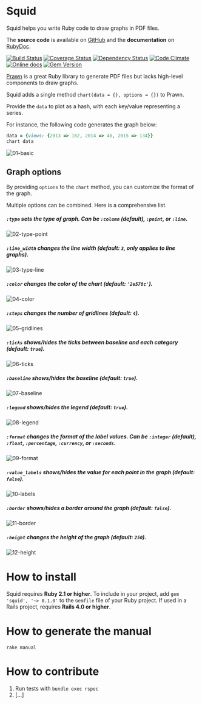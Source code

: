 Squid
=====

Squid helps you write Ruby code to draw graphs in PDF files.

The **source code** is available on [GitHub](https://github.com/Fullscreen/squid) and the **documentation** on [RubyDoc](http://www.rubydoc.info/gems/squid/frames).

[![Build Status](http://img.shields.io/travis/Fullscreen/squid/master.svg)](https://travis-ci.org/Fullscreen/squid)
[![Coverage Status](http://img.shields.io/coveralls/Fullscreen/squid/master.svg)](https://coveralls.io/r/Fullscreen/squid)
[![Dependency Status](http://img.shields.io/gemnasium/Fullscreen/squid.svg)](https://gemnasium.com/Fullscreen/squid)
[![Code Climate](http://img.shields.io/codeclimate/github/Fullscreen/squid.svg)](https://codeclimate.com/github/Fullscreen/squid)
[![Online docs](http://img.shields.io/badge/docs-✓-green.svg)](http://www.rubydoc.info/gems/squid/frames)
[![Gem Version](http://img.shields.io/gem/v/squid.svg)](http://rubygems.org/gems/squid)


[Prawn](http://prawnpdf.org) is a great Ruby library to generate PDF files
but lacks high-level components to draw graphs.

Squid adds a single method `chart(data = {}, options = {})` to Prawn.

Provide the `data` to plot as a hash, with each key/value representing a series.

For instance, the following code generates the graph below:

```ruby
data = {views: {2013 => 182, 2014 => 46, 2015 => 134}}
chart data
```

![01-basic](https://raw.githubusercontent.com/fullscreen/squid/master/examples/screenshots/readme_01.png "chart(data)")


Graph options
-------------

By providing `options` to the `chart` method, you can customize the format of the graph.

Multiple options can be combined. Here is a comprehensive list.

##### `:type` sets the type of graph. Can be `:column` (default), `:point`, or `:line`.

![02-type-point](https://raw.githubusercontent.com/fullscreen/squid/master/examples/screenshots/readme_02.png "chart(data, type: :point)")

##### `:line_width` changes the line width (default: `3`, only applies to line graphs).

![03-type-line](https://raw.githubusercontent.com/fullscreen/squid/master/examples/screenshots/readme_03.png "chart(data, type: :line, line_width: 10)")

##### `:color` changes the color of the chart (default: `'2e578c'`).

![04-color](https://raw.githubusercontent.com/fullscreen/squid/master/examples/screenshots/readme_04.png "chart(data, color: '5d9648')")

##### `:steps` changes the number of gridlines (default: `4`).

![05-gridlines](https://raw.githubusercontent.com/fullscreen/squid/master/examples/screenshots/readme_05.png "chart(data, steps: 6)")

##### `:ticks` shows/hides the ticks between baseline and each category (default: `true`).

![06-ticks](https://raw.githubusercontent.com/fullscreen/squid/master/examples/screenshots/readme_06.png "chart(data, ticks: false)")

##### `:baseline` shows/hides the baseline (default: `true`).

![07-baseline](https://raw.githubusercontent.com/fullscreen/squid/master/examples/screenshots/readme_07.png "chart(data, baseline: false)")

##### `:legend` shows/hides the legend (default: `true`).

![08-legend](https://raw.githubusercontent.com/fullscreen/squid/master/examples/screenshots/readme_08.png "chart(data, legend: false)")

##### `:format` changes the format of the label values. Can be `:integer` (default), `:float`, `:percentage`, `:currency`, or `:seconds`.

![09-format](https://raw.githubusercontent.com/fullscreen/squid/master/examples/screenshots/readme_09.png "chart(data, format: :percentage)")

##### `:value_labels` shows/hides the value for each point in the graph (default: `false`).

![10-labels](https://raw.githubusercontent.com/fullscreen/squid/master/examples/screenshots/readme_10.png "chart(data, value_labels: true)")

##### `:border` shows/hides a border around the graph (default: `false`).

![11-border](https://raw.githubusercontent.com/fullscreen/squid/master/examples/screenshots/readme_11.png "chart(data, border: true)")

##### `:height` changes the height of the graph (default: `250`).

![12-height](https://raw.githubusercontent.com/fullscreen/squid/master/examples/screenshots/readme_12.png "chart(data, height: 150)")


How to install
==============

Squid requires **Ruby 2.1 or higher**.
To include in your project, add `gem 'squid', '~> 0.1.0'` to the `Gemfile` file of your Ruby project.
If used in a Rails project, requires **Rails 4.0 or higher**.

How to generate the manual
==========================

`rake manual`

How to contribute
=================

1. Run tests with `bundle exec rspec`
2. [...]
